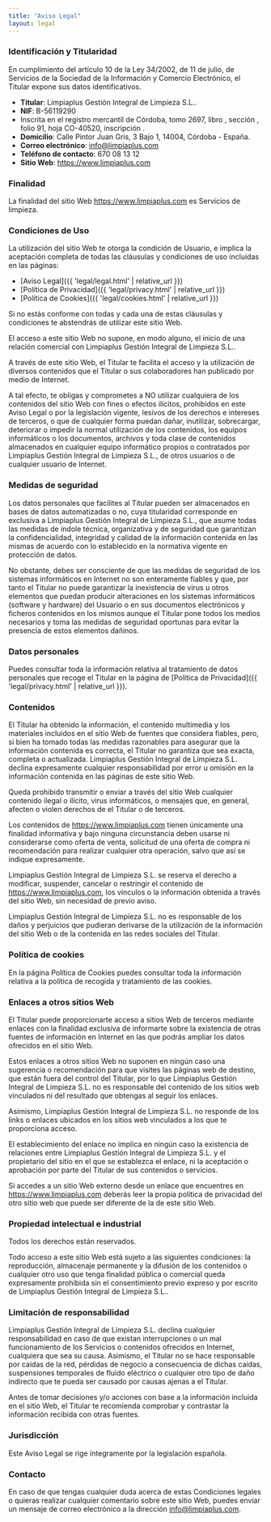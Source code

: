 ```yaml
---
title: "Aviso Legal"
layout: legal
---
```


### Identificación y Titularidad
En cumplimiento del artículo 10 de la Ley 34/2002, de 11 de julio, de Servicios de la Sociedad de la Información y Comercio Electrónico, el Titular expone sus datos identificativos.

 - **Titular**: Limpiaplus Gestión Integral de Limpieza S.L..
 - **NIF**: B-56119290
 - Inscrita en el registro mercantil de Córdoba, tomo 2697, libro , sección , folio 91, hoja CO-40520, inscripción .
 - **Domicilio**: Calle Pintor Juan Gris, 3 Bajo 1, 14004, Córdoba - España.
 - **Correo electrónico**: info@limpiaplus.com
 - **Teléfono de contacto**: 670 08 13 12
 - **Sitio Web**: https://www.limpiaplus.com

### Finalidad
La finalidad del sitio Web https://www.limpiaplus.com es Servicios de limpieza.

### Condiciones de Uso
La utilización del sitio Web te otorga la condición de Usuario, e implica la aceptación completa de todas las cláusulas y condiciones de uso incluidas en las páginas:

 - [Aviso Legal]({{ 'legal/legal.html' | relative_url }})
 - [Política de Privacidad]({{ 'legal/privacy.html' | relative_url }})
 - [Política de Cookies]({{ 'legal/cookies.html' | relative_url }})

Si no estás conforme con todas y cada una de estas cláusulas y condiciones te abstendrás de utilizar este sitio Web.

El acceso a este sitio Web no supone, en modo alguno, el inicio de una relación comercial con Limpiaplus Gestión Integral de Limpieza S.L..

A través de este sitio Web, el Titular te facilita el acceso y la utilización de diversos contenidos que el Titular o sus colaboradores han publicado por medio de Internet.

A tal efecto, te obligas y comprometes a NO utilizar cualquiera de los contenidos del sitio Web con fines o efectos ilícitos, prohibidos en este Aviso Legal o por la legislación vigente, lesivos de los derechos e intereses de terceros, o que de cualquier forma puedan dañar, inutilizar, sobrecargar, deteriorar o impedir la normal utilización de los contenidos, los equipos informáticos o los documentos, archivos y toda clase de contenidos almacenados en cualquier equipo informático propios o contratados por Limpiaplus Gestión Integral de Limpieza S.L., de otros usuarios o de cualquier usuario de Internet.

### Medidas de seguridad
Los datos personales que facilites al Titular pueden ser almacenados en bases de datos automatizadas o no, cuya titularidad corresponde en exclusiva a Limpiaplus Gestión Integral de Limpieza S.L., que asume todas las medidas de índole técnica, organizativa y de seguridad que garantizan la confidencialidad, integridad y calidad de la información contenida en las mismas de acuerdo con lo establecido en la normativa vigente en protección de datos.

No obstante, debes ser consciente de que las medidas de seguridad de los sistemas informáticos en Internet no son enteramente fiables y que, por tanto el Titular no puede garantizar la inexistencia de virus u otros elementos que puedan producir alteraciones en los sistemas informáticos (software y hardware) del Usuario o en sus documentos electrónicos y ficheros contenidos en los mismos aunque el Titular pone todos los medios necesarios y toma las medidas de seguridad oportunas para evitar la presencia de estos elementos dañinos.

### Datos personales
Puedes consultar toda la información relativa al tratamiento de datos personales que recoge el Titular en la página de [Política de Privacidad]({{ 'legal/privacy.html' | relative_url }}).

### Contenidos
El Titular ha obtenido la información, el contenido multimedia y los materiales incluidos en el sitio Web de fuentes que considera fiables, pero, si bien ha tomado todas las medidas razonables para asegurar que la información contenida es correcta, el Titular no garantiza que sea exacta, completa o actualizada. Limpiaplus Gestión Integral de Limpieza S.L. declina expresamente cualquier responsabilidad por error u omisión en la información contenida en las páginas de este sitio Web.

Queda prohibido transmitir o enviar a través del sitio Web cualquier contenido ilegal o ilícito, virus informáticos, o mensajes que, en general, afecten o violen derechos de el Titular o de terceros.

Los contenidos de https://www.limpiaplus.com tienen únicamente una finalidad informativa y bajo ninguna circunstancia deben usarse ni considerarse como oferta de venta, solicitud de una oferta de compra ni recomendación para realizar cualquier otra operación, salvo que así se indique expresamente.

Limpiaplus Gestión Integral de Limpieza S.L. se reserva el derecho a modificar, suspender, cancelar o restringir el contenido de https://www.limpiaplus.com, los vínculos o la información obtenida a través del sitio Web, sin necesidad de previo aviso.

Limpiaplus Gestión Integral de Limpieza S.L. no es responsable de los daños y perjuicios que pudieran derivarse de la utilización de la información del sitio Web o de la contenida en las redes sociales del Titular.

### Política de cookies
En la página Política de Cookies puedes consultar toda la información relativa a la política de recogida y tratamiento de las cookies.

### Enlaces a otros sitios Web
El Titular puede proporcionarte acceso a sitios Web de terceros mediante enlaces con la finalidad exclusiva de informarte sobre la existencia de otras fuentes de información en Internet en las que podrás ampliar los datos ofrecidos en el sitio Web.

Estos enlaces a otros sitios Web no suponen en ningún caso una sugerencia o recomendación para que visites las páginas web de destino, que están fuera del control del Titular, por lo que Limpiaplus Gestión Integral de Limpieza S.L. no es responsable del contenido de los sitios web vinculados ni del resultado que obtengas al seguir los enlaces.

Asimismo, Limpiaplus Gestión Integral de Limpieza S.L. no responde de los links o enlaces ubicados en los sitios web vinculados a los que te proporciona acceso.

El establecimiento del enlace no implica en ningún caso la existencia de relaciones entre Limpiaplus Gestión Integral de Limpieza S.L. y el propietario del sitio en el que se establezca el enlace, ni la aceptación o aprobación por parte del Titular de sus contenidos o servicios.

Si accedes a un sitio Web externo desde un enlace que encuentres en https://www.limpiaplus.com deberás leer la propia política de privacidad del otro sitio web que puede ser diferente de la de este sitio Web.

### Propiedad intelectual e industrial
Todos los derechos están reservados.

Todo acceso a este sitio Web está sujeto a las siguientes condiciones: la reproducción, almacenaje permanente y la difusión de los contenidos o cualquier otro uso que tenga finalidad pública o comercial queda expresamente prohibida sin el consentimiento previo expreso y por escrito de Limpiaplus Gestión Integral de Limpieza S.L..

### Limitación de responsabilidad
Limpiaplus Gestión Integral de Limpieza S.L. declina cualquier responsabilidad en caso de que existan interrupciones o un mal funcionamiento de los Servicios o contenidos ofrecidos en Internet, cualquiera que sea su causa. Asimismo, el Titular no se hace responsable por caídas de la red, pérdidas de negocio a consecuencia de dichas caídas, suspensiones temporales de fluido eléctrico o cualquier otro tipo de daño indirecto que te pueda ser causado por causas ajenas a el Titular.

Antes de tomar decisiones y/o acciones con base a la información incluida en el sitio Web, el Titular te recomienda comprobar y contrastar la información recibida con otras fuentes.

### Jurisdicción
Este Aviso Legal se rige íntegramente por la legislación española.

### Contacto
En caso de que tengas cualquier duda acerca de estas Condiciones legales o quieras realizar cualquier comentario sobre este sitio Web, puedes enviar un mensaje de correo electrónico a la dirección info@limpiaplus.com.